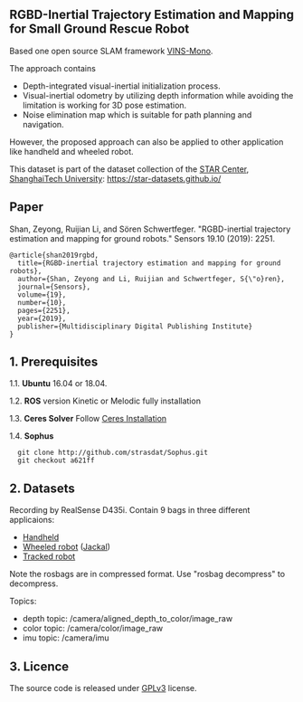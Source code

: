## RGBD-Inertial Trajectory Estimation and Mapping for Small Ground Rescue Robot
Based one open source SLAM framework [VINS-Mono](https://github.com/HKUST-Aerial-Robotics/VINS-Mono).

The approach contains
+ Depth-integrated visual-inertial initialization process.
+ Visual-inertial odometry by utilizing depth information while avoiding the limitation is working for 3D pose estimation.
+ Noise elimination map which is suitable for path planning and navigation.

However, the proposed approach can also be applied to other application like handheld and wheeled robot.

This dataset is part of the dataset collection of the [STAR Center](https://star-center.shanghaitech.edu.cn/), [ShanghaiTech University](http://www.shanghaitech.edu.cn/eng): https://star-datasets.github.io/

## Paper
Shan, Zeyong, Ruijian Li, and Sören Schwertfeger. "RGBD-inertial trajectory estimation and mapping for ground robots." Sensors 19.10 (2019): 2251.


    @article{shan2019rgbd,
      title={RGBD-inertial trajectory estimation and mapping for ground robots},
      author={Shan, Zeyong and Li, Ruijian and Schwertfeger, S{\"o}ren},
      journal={Sensors},
      volume={19},
      number={10},
      pages={2251},
      year={2019},
      publisher={Multidisciplinary Digital Publishing Institute}
    }


## 1. Prerequisites
1.1. **Ubuntu** 16.04 or 18.04.

1.2. **ROS** version Kinetic or Melodic fully installation

1.3. **Ceres Solver**
Follow [Ceres Installation](http://ceres-solver.org/installation.html)

1.4. **Sophus**
```
  git clone http://github.com/strasdat/Sophus.git
  git checkout a621ff
```


## 2. Datasets
Recording by RealSense D435i. Contain 9 bags in three different applicaions:
+ [Handheld](https://star-center.shanghaitech.edu.cn/seafile/d/0ea45d1878914077ade5/)
+ [Wheeled robot](https://star-center.shanghaitech.edu.cn/seafile/d/78c0375114854774b521/) ([Jackal](https://www.clearpathrobotics.com/jackal-small-unmanned-ground-vehicle/))
+ [Tracked robot](https://star-center.shanghaitech.edu.cn/seafile/d/f611fc44df0c4b3d936d/)

Note the rosbags are in compressed format. Use "rosbag decompress" to decompress.

Topics:
+ depth topic: /camera/aligned_depth_to_color/image_raw
+ color topic: /camera/color/image_raw
+ imu topic: /camera/imu




## 3. Licence
The source code is released under [GPLv3](http://www.gnu.org/licenses/) license.
